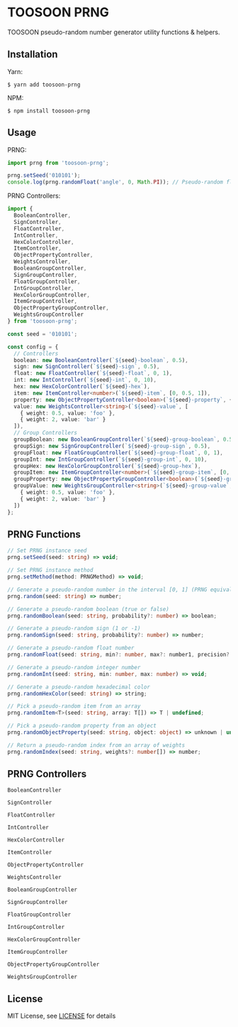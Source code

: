 # TOOSOON PRNG

TOOSOON pseudo-random number generator utility functions & helpers.

## Installation

Yarn:

```properties
$ yarn add toosoon-prng
```

NPM:

```properties
$ npm install toosoon-prng
```

## Usage

PRNG:

```ts
import prng from 'toosoon-prng';

prng.setSeed('010101');
console.log(prng.randomFloat('angle', 0, Math.PI)); // Pseudo-random float number in the interval [0, 3.14...]
```

PRNG Controllers:

```ts
import {
  BooleanController,
  SignController,
  FloatController,
  IntController,
  HexColorController,
  ItemController,
  ObjectPropertyController,
  WeightsController,
  BooleanGroupController,
  SignGroupController,
  FloatGroupController,
  IntGroupController,
  HexColorGroupController,
  ItemGroupController,
  ObjectPropertyGroupController,
  WeightsGroupController
} from 'toosoon-prng';

const seed = '010101';

const config = {
  // Controllers
  boolean: new BooleanController(`${seed}-boolean`, 0.5),
  sign: new SignController(`${seed}-sign`, 0.5),
  float: new FloatController(`${seed}-float`, 0, 1),
  int: new IntController(`${seed}-int`, 0, 10),
  hex: new HexColorController(`${seed}-hex`),
  item: new ItemController<number>(`${seed}-item`, [0, 0.5, 1]),
  property: new ObjectPropertyController<boolean>(`${seed}-property`, { foo: true, bar: false }),
  value: new WeightsController<string>(`${seed}-value`, [
    { weight: 0.5, value: 'foo' },
    { weight: 2, value: 'bar' }
  ]),
  // Group Controllers
  groupBoolean: new BooleanGroupController(`${seed}-group-boolean`, 0.5),
  groupSign: new SignGroupController(`${seed}-group-sign`, 0.5),
  groupFloat: new FloatGroupController(`${seed}-group-float`, 0, 1),
  groupInt: new IntGroupController(`${seed}-group-int`, 0, 10),
  groupHex: new HexColorGroupController(`${seed}-group-hex`),
  groupItem: new ItemGroupController<number>(`${seed}-group-item`, [0, 0.5, 1]),
  groupProperty: new ObjectPropertyGroupController<boolean>(`${seed}-group-property`, { foo: true, bar: false }),
  groupValue: new WeightsGroupController<string>(`${seed}-group-value`, [
    { weight: 0.5, value: 'foo' },
    { weight: 2, value: 'bar' }
  ])
};
```

## PRNG Functions

```ts
// Set PRNG instance seed
prng.setSeed(seed: string) => void;
```

```ts
// Set PRNG instance method
prng.setMethod(method: PRNGMethod) => void;
```

```ts
// Generate a pseudo-random number in the interval [0, 1] (PRNG equivalent of Math.random)
prng.random(seed: string) => number;
```

```ts
// Generate a pseudo-random boolean (true or false)
prng.randomBoolean(seed: string, probability?: number) => boolean;
```

```ts
// Generate a pseudo-random sign (1 or -1)
prng.randomSign(seed: string, probability?: number) => number;
```

```ts
// Generate a pseudo-random float number
prng.randomFloat(seed: string, min?: number, max?: number1, precision?: number) => number;
```

```ts
// Generate a pseudo-random integer number
prng.randomInt(seed: string, min: number, max: number) => void;
```

```ts
// Generate a pseudo-random hexadecimal color
prng.randomHexColor(seed: string) => string;
```

```ts
// Pick a pseudo-random item from an array
prng.randomItem<T>(seed: string, array: T[]) => T | undefined;
```

```ts
// Pick a pseudo-random property from an object
prng.randomObjectProperty(seed: string, object: object) => unknown | undefined
```

```ts
// Return a pseudo-random index from an array of weights
prng.randomIndex(seed: string, weights?: number[]) => number;
```

## PRNG Controllers

`BooleanController`

`SignController`

`FloatController`

`IntController`

`HexColorController`

`ItemController`

`ObjectPropertyController`

`WeightsController`

`BooleanGroupController`

`SignGroupController`

`FloatGroupController`

`IntGroupController`

`HexColorGroupController`

`ItemGroupController`

`ObjectPropertyGroupController`

`WeightsGroupController`

## License

MIT License, see [LICENSE](https://github.com/toosoon-dev/toosoon-lsystem/tree/master/LICENSE) for details
